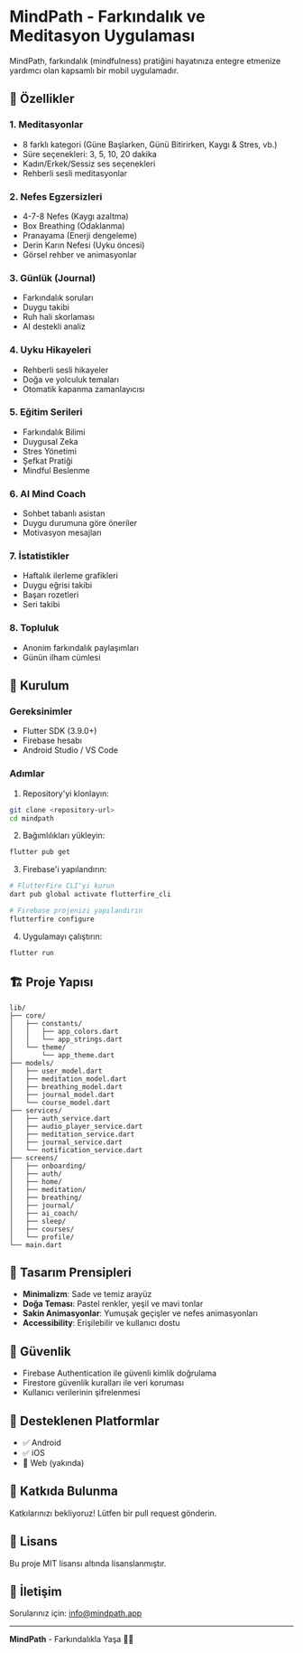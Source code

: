 # MindPath - Farkındalık ve Meditasyon Uygulaması

MindPath, farkındalık (mindfulness) pratiğini hayatınıza entegre etmenize yardımcı olan kapsamlı bir mobil uygulamadır.

## 🌟 Özellikler

### 1. Meditasyonlar
- 8 farklı kategori (Güne Başlarken, Günü Bitirirken, Kaygı & Stres, vb.)
- Süre seçenekleri: 3, 5, 10, 20 dakika
- Kadın/Erkek/Sessiz ses seçenekleri
- Rehberli sesli meditasyonlar

### 2. Nefes Egzersizleri
- 4-7-8 Nefes (Kaygı azaltma)
- Box Breathing (Odaklanma)
- Pranayama (Enerji dengeleme)
- Derin Karın Nefesi (Uyku öncesi)
- Görsel rehber ve animasyonlar

### 3. Günlük (Journal)
- Farkındalık soruları
- Duygu takibi
- Ruh hali skorlaması
- AI destekli analiz

### 4. Uyku Hikayeleri
- Rehberli sesli hikayeler
- Doğa ve yolculuk temaları
- Otomatik kapanma zamanlayıcısı

### 5. Eğitim Serileri
- Farkındalık Bilimi
- Duygusal Zeka
- Stres Yönetimi
- Şefkat Pratiği
- Mindful Beslenme

### 6. AI Mind Coach
- Sohbet tabanlı asistan
- Duygu durumuna göre öneriler
- Motivasyon mesajları

### 7. İstatistikler
- Haftalık ilerleme grafikleri
- Duygu eğrisi takibi
- Başarı rozetleri
- Seri takibi

### 8. Topluluk
- Anonim farkındalık paylaşımları
- Günün ilham cümlesi

## 🚀 Kurulum

### Gereksinimler
- Flutter SDK (3.9.0+)
- Firebase hesabı
- Android Studio / VS Code

### Adımlar

1. Repository'yi klonlayın:
```bash
git clone <repository-url>
cd mindpath
```

2. Bağımlılıkları yükleyin:
```bash
flutter pub get
```

3. Firebase'i yapılandırın:
```bash
# FlutterFire CLI'yi kurun
dart pub global activate flutterfire_cli

# Firebase projenizi yapılandırın
flutterfire configure
```

4. Uygulamayı çalıştırın:
```bash
flutter run
```

## 🏗️ Proje Yapısı

```
lib/
├── core/
│   ├── constants/
│   │   ├── app_colors.dart
│   │   └── app_strings.dart
│   └── theme/
│       └── app_theme.dart
├── models/
│   ├── user_model.dart
│   ├── meditation_model.dart
│   ├── breathing_model.dart
│   ├── journal_model.dart
│   └── course_model.dart
├── services/
│   ├── auth_service.dart
│   ├── audio_player_service.dart
│   ├── meditation_service.dart
│   ├── journal_service.dart
│   └── notification_service.dart
├── screens/
│   ├── onboarding/
│   ├── auth/
│   ├── home/
│   ├── meditation/
│   ├── breathing/
│   ├── journal/
│   ├── ai_coach/
│   ├── sleep/
│   ├── courses/
│   └── profile/
└── main.dart
```

## 🎨 Tasarım Prensipleri

- **Minimalizm**: Sade ve temiz arayüz
- **Doğa Teması**: Pastel renkler, yeşil ve mavi tonlar
- **Sakin Animasyonlar**: Yumuşak geçişler ve nefes animasyonları
- **Accessibility**: Erişilebilir ve kullanıcı dostu

## 🔐 Güvenlik

- Firebase Authentication ile güvenli kimlik doğrulama
- Firestore güvenlik kuralları ile veri koruması
- Kullanıcı verilerinin şifrelenmesi

## 📱 Desteklenen Platformlar

- ✅ Android
- ✅ iOS
- 🔄 Web (yakında)

## 🤝 Katkıda Bulunma

Katkılarınızı bekliyoruz! Lütfen bir pull request gönderin.

## 📄 Lisans

Bu proje MIT lisansı altında lisanslanmıştır.

## 📧 İletişim

Sorularınız için: info@mindpath.app

---

**MindPath** - Farkındalıkla Yaşa 🧘‍♀️

